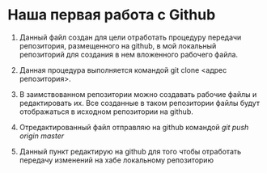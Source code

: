 # Наша первая работа с Github

1. Данный файл создан для цели отработать процедуру передачи репозитория, размещенного на github, в мой локальный репозиторий для создания в нем вложенного рабочего файла.

2. Данная процедура выполняется командой  git clone <адрес репозитория>.

3. В заимствованном репозитории можно создавать рабочие файлы и редактировать их. Все созданные в таком репозитории файлы будут отображаться в исходном репозитории на github.

4. Отредактированный файл отправляю на github командой *git push origin master*
5. Данный пункт редактирую на github для того чтобы отработать передачу изменений на хабе локальному репозиторию
